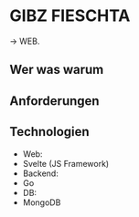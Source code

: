 # GIBZ FIESCHTA
-> WEB.

## Wer was warum

## Anforderungen



## Technologien
- Web:
 - Svelte (JS Framework)
- Backend:
 - Go
- DB:
 - MongoDB 

